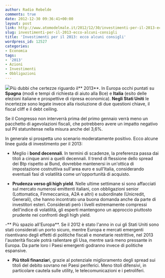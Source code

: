 ```yaml
---
author: Radio Rebelde
comments: true
date: 2012-12-30 09:36:41+00:00
layout: post
link: http://www.atomodelmale.it/2012/12/30/investimenti-per-il-2013-ecco-alcuni-consigli/
slug: investimenti-per-il-2013-ecco-alcuni-consigli
title: 'Investimenti per il 2013: ecco alcuni consigli'
wordpress_id: 12527
categories:
- Economia
tags:
- '2013'
- Azioni
- Investimenti
- Obbligazioni
---
```


[![](http://www.atomodelmale.it/wp-content/uploads/2012/12/investire-in-borsa-to-300x214.jpg)](http://www.atomodelmale.it/2012/12/30/investimenti-per-il-2013-ecco-alcuni-consigli/investire-in-borsa-to/)Più dubbi che certezze riguardo il** 2013**. In Europa occhi puntati su **Spagna** (modi e tempi di richiesta di aiuto alla Bce) e **Italia** (esito delle elezioni italiane e prospettive di ripresa economica). **Negli Stati Uniti** le incertezze sono legate invece alla risoluzione di due questioni chiave, il fiscal cliff e il debt ceiling.

Se il Congresso non interverrà prima del primo gennaio verrà meno un pacchetto di agevolazioni fiscali, che potrebbero avere un impatto negativo sul Pil statunitense nella misura anche del 3,6%.

In generale si prospetta uno scenario moderatamente positivo. Ecco alcune linee guida di investimento per il 2013:

- Meglio i **bond decennali**. In termini di scadenze, la preferenza passa dai titoli a cinque anni a quelli decennali. Il trend di flessione dello spread dei Btp rispetto ai Bund, dovrebbe mantenersi in un'ottica di impostazione costruttiva sull'area euro e sull'Italia, considerando eventuali fasi di volatilità come un'opportunità di acquisto.



- **Prudenza verso gli high yield**. Nelle ultime settimane si sono affacciati sul mercato numerosi emittenti italiani, con obbligazioni senior (Lottomatica, Finmeccanica, A2A e altri) e subordinate (Unicredit, Generali), che hanno incontrato una buona domanda anche da parte di investitori esteri. Considerati però i livelli estremamente compressi dell'indice di volatilità, gli esperti mantengono un approccio piuttosto prudente nei confronti degli high yield.

-** Più spazio all'Europa**. Se il 2012 è stato l'anno in cui gli Stati Uniti sono stati considerati un porto sicuro, mentre Europa e mercati emergenti risentivano degli effetti di politiche fiscali e monetarie restrittive, nel 2013 l'austerità fiscale potrà rallentare gli Usa, mentre sarà meno pressante in Europa. Da parte loro i Paesi emergenti godranno invece di politiche espansive.

- **Più titoli finanziar**i, grazie al potenziale miglioramento degli spread sui titoli del debito sovrano nei Paesi periferici. Meno titoli difensivi, in particolare cautela sulle utility, le telecomunicazioni e i petroliferi.
